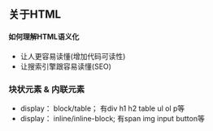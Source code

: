 ## 关于HTML

#### 如何理解HTML语义化

- 让人更容易读懂(增加代码可读性)
- 让搜索引擎跟容易读懂(SEO)

### 块状元素 & 内联元素

- display： block/table； 有div h1 h2 table ul ol p等
- display： inline/inline-block; 有span img input button等

 



